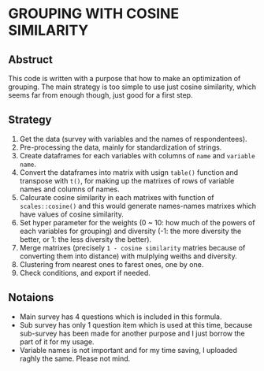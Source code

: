 # GROUPING WITH COSINE SIMILARITY

## Abstruct
This code is written with a purpose that how to make an optimization of grouping.
The main strategy is too simple to use just cosine similarity, which seems far from enough though, just good for a first step.

## Strategy
1. Get the data (survey with variables and the names of respondentees).
2. Pre-processing the data, mainly for standardization of strings.
3. Create dataframes for each variables with columns of `name` and `variable name`.
4. Convert the dataframes into matrix with usign `table()` function and transpose with `t()`, for making up the matrixes of rows of variable names and columns of names.
5. Calcurate cosine similarity in each matrixes with function of `scales::cosine()` and this would generate names-names matrixes which have values of cosine similarity.
6. Set hyper parameter for the weights (0 ~ 10: how much of the powers of each variables for grouping) and diversity (-1: the more diversity the better, or 1: the less diversity the better).
7. Merge matrixes (precisely `1 - cosine similarity` matries because of converting them into distance) with mulplying weiths and diversity.
8. Clustering from nearest ones to farest ones, one by one.
9. Check conditions, and export if needed.

## Notaions
- Main survey has 4 questions which is included in this formula.
- Sub survey has only 1 question item which is used at this time, because sub-survey has been made for another purpose and I just borrow the part of it for my usage.
- Variable names is not important and for my time saving, I uploaded raghly the same. Please not mind.
